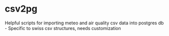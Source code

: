 csv2pg
======

Helpful scripts for importing meteo and air quality csv data into postgres db - Specific to swiss csv structures, needs customization
